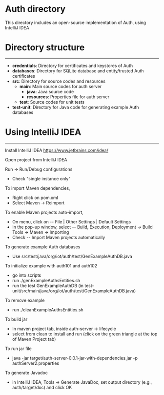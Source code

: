 # Auth directory

This directory includes an open-source implementation of Auth, using IntelliJ IDEA

# Directory structure
---
- **credentials**: Directory for certificates and keystores of Auth
- **databases**: Directory for SQLite database and entity/trusted Auth certificates
- **src**: Directory for source codes and resources
    - **main**: Main source codes for auth server
        - **java**: Java source code
        - **resources**: Properties file for auth server
    - **test**: Source codes for unit tests
- **test-unit**: Directory for Java code for generating example Auth databases

# Using IntelliJ IDEA
---
Install IntelliJ IDEA https://www.jetbrains.com/idea/

Open project from IntelliJ IDEA

Run -> Run/Debug configurations
- Check "single instance only"

To import Maven dependencies,
- Right click on pom.xml
- Select Maven -> Reimport

To enable Maven projects auto-import,
- On menu, click on
-- File | Other Settings | Default Settings
- In the pop-up window, select 
-- Build, Execution, Deployment -> Build Tools -> Maven -> Importing
- Check
-- Import Maven projects automatically

To generate example Auth databases
- Use src/test/java/org/iot/auth/test/GenExampleAuthDB.java

To initialize example with auth101 and auth102
- go into scripts
- run ./genExampleAuthsEntities.sh
- run the test GenExampleAuthDB (in test-unit/src/main/java/org/iot/auth/test/GenExampleAuthDB.java)

To remove example
- run ./cleanExampleAuthsEntities.sh

To build jar
- In maven project tab, inside auth-server -> lifecycle 
- select from clean to install and run (click on the green triangle at the top of Maven Project tab)

To run jar file
- java -jar target/auth-server-0.0.1-jar-with-dependencies.jar -p authServer2.properties

To generate Javadoc
- in IntelliJ IDEA, Tools -> Generate JavaDoc, set output directory (e.g., auth/target/doc) and click OK